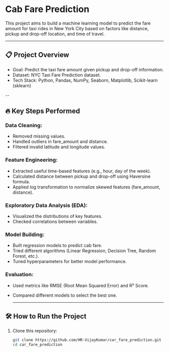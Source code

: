 # Cab Fare Prediction

This project aims to build a machine learning model to predict the fare amount for taxi rides in New York City based on factors like distance, pickup and drop-off location, and time of travel.

---

## 📋 Project Overview

- Goal: Predict the taxi fare amount given pickup and drop-off information.
- Dataset: NYC Taxi Fare Prediction dataset.
- Tech Stack: Python, Pandas, NumPy, Seaborn, Matplotlib, Scikit-learn (sklearn)

--

## 🔥 Key Steps Performed

### Data Cleaning:

- Removed missing values.
- Handled outliers in fare_amount and distance.
- Filtered invalid latitude and longitude values.

### Feature Engineering:

- Extracted useful time-based features (e.g., hour, day of the week).
- Calculated distance between pickup and drop-off using Haversine formula.
- Applied log transformation to normalize skewed features (fare_amount, distance).

### Exploratory Data Analysis (EDA):

- Visualized the distributions of key features.
- Checked correlations between variables.

### Model Building:

- Built regression models to predict cab fare.
- Tried different algorithms (Linear Regression, Decision Tree, Random Forest, etc.).
- Tuned hyperparameters for better model performance.

### Evaluation:

- Used metrics like RMSE (Root Mean Squared Error) and R² Score.
- Compared different models to select the best one.

  ---

## 🛠️ How to Run the Project

1. Clone this repository:
   ```bash
   git clone https://github.com/HR-VijayKumar/car_fare_prediction.git
   cd car_fare_prediction
